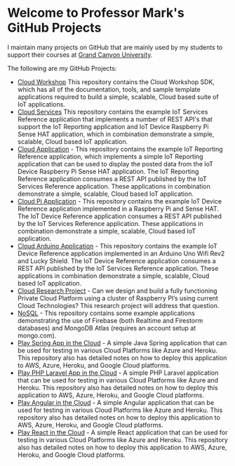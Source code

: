 # Welcome to Professor Mark's GitHub Projects
I maintain many projects on GitHub that are mainly used by my students to support their courses at [Grand Canyon University](https://gcu.edu). 

The following are my GitHub Projects:
* [Cloud Workshop](https://github.com/markreha/cloudworkshop/) This repository contains the Cloud Workshop SDK, which has all of the documentation, tools, and sample template applications required to build a simple, scalable, Cloud based suite of IoT applications.
* [Cloud Services](https://github.com/markreha/cloudservices/) This repository contains the example IoT Services Reference application that implements a number of REST API's that support the IoT Reporting application and IoT Device Raspberry Pi Sense HAT application, which in combination demonstrate a simple, scalable, Cloud based IoT application.
* [Cloud Application](https://github.com/markreha/cloudapp/) - This repository contains the example IoT Reporting Reference application, which implements a simple IoT Reporting application that can be used to display the posted data from the IoT Device Raspberry Pi Sense HAT application. The IoT Reporting Reference application consumes a REST API published by the IoT Services Reference application. These applications in combination demonstrate a simple, scalable, Cloud based IoT application.
* [Cloud Pi Application](https://github.com/markreha/cloudpi/) - This repository contains the example IoT Device Reference application implemented in a Raspberry Pi and Sense HAT. The IoT Device Reference application consumes a REST API published by the IoT Services Reference application. These applications in combination demonstrate a simple, scalable, Cloud based IoT application.
* [Cloud Arduino Application](https://github.com/markreha/cloudpi/) - This repository contains the example IoT Device Reference application implemented in an Arduino Uno Wifi Rev2 and Lucky Shield. The IoT Device Reference application consumes a REST API published by the IoT Services Reference application. These applications in combination demonstrate a simple, scalable, Cloud based IoT application.
* [Cloud Research Project](https://github.com/markreha/cloudrdp/) - Can we design and build a fully functioning Private Cloud Platform using a cluster of Raspberry PI’s using current Cloud Technologies? This research project will address that question.
* [NoSQL](https://github.com/markreha/nosql/) - This repository contains some example applications demonstrating the use of Firebase (both Realtime and Firestorm databases) and MongoDB Atlas (requires an account setup at mongo.com).
* [Play Spring App in the Cloud](https://github.com/markreha/playspring/) - A simple Java Spring application that can be used for testing in various Cloud Platforms like Azure and Heroku. This repository also has detailed notes on how to deploy this application to AWS, Azure, Heroku, and Google Cloud platforms.
* [Play PHP Laravel App in the Cloud](https://github.com/markreha/playlaravel/) - A simple PHP Laravel application that can be used for testing in various Cloud Platforms like Azure and Heroku. This repository also has detailed notes on how to deploy this application to AWS, Azure, Heroku, and Google Cloud platforms.
* [Play Angular in the Cloud](https://github.com/markreha/playangular/) - A simple Angular application that can be used for testing in various Cloud Platforms like Azure and Heroku. This repository also has detailed notes on how to deploy this application to AWS, Azure, Heroku, and Google Cloud platforms.
* [Play React in the Cloud](https://github.com/markreha/playreact/) - A simple React application that can be used for testing in various Cloud Platforms like Azure and Heroku. This repository also has detailed notes on how to deploy this application to AWS, Azure, Heroku, and Google Cloud platforms.
